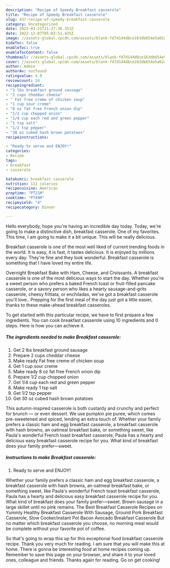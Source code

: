 ```yaml
---
description: "Recipe of Speedy Breakfast casserole"
title: "Recipe of Speedy Breakfast casserole"
slug: 437-recipe-of-speedy-breakfast-casserole
category: Uncategorized
date: 2022-03-21T21:27:36.353Z
date: 2022-12-07T05:03:51.435Z
image: //assets-global.cpcdn.com/assets/blank-fd7d144d8ce163db654e5a02c40b08a2775adb7897d16e4062681dc7e1b2800f.png
hideToc: false
enableToc: true
enableTocContent: false
thumbnail: //assets-global.cpcdn.com/assets/blank-fd7d144d8ce163db654e5a02c40b08a2775adb7897d16e4062681dc7e1b2800f.png
cover: //assets-global.cpcdn.com/assets/blank-fd7d144d8ce163db654e5a02c40b08a2775adb7897d16e4062681dc7e1b2800f.png
author: Admin
authorAv: notfound
ratingvalue: 4.9
reviewcount: 24
recipeingredient:
- "2 lbs breakfast ground sausage"
- "2 cups cheddar cheese"
- " Fat free creme of chicken soup"
- "1 cup sour creme"
- "8 oz fat free French onion dip"
- "1/2 cup chopped onion"
- "1/4 cup each red and green pepper"
- "1 tsp salt"
- "1/2 tsp pepper"
- "30 oz cubed hash brown potatoes"
recipeinstructions:

- "Ready to serve and ENJOY!"
categories:
- Recipe
tags:
- breakfast
- casserole

katakunci: breakfast casserole 
nutrition: 111 calories
recipecuisine: American
preptime: "PT21M"
cooktime: "PT49M"
recipeyield: "4"
recipecategory: Dinner

---
```



Hello everybody, hope you're having an incredible day today. Today, we're going to make a distinctive dish, breakfast casserole. One of my favorites. This time, I am going to make it a bit unique. This will be really delicious.

Breakfast casserole is one of the most well liked of current trending foods in the world. It is easy, it is fast, it tastes delicious. It is enjoyed by millions every day. They're fine and they look wonderful. Breakfast casserole is something that I have loved my entire life.

Overnight Breakfast Bake with Ham, Cheese, and Croissants. A breakfast casserole is one of the most delicious ways to start the day. Whether you&#39;re a sweet person who prefers a baked French toast or fruit-filled pancake casserole, or a savory person who likes a hearty sausage-and-grits casserole, cheesy frittata, or enchiladas, we&#39;ve got a breakfast casserole you&#39;ll love.. Prepping for the first meal of the day just got a little easier, thanks to these make-ahead breakfast casseroles.


To get started with this particular recipe, we have to first prepare a few ingredients. You can cook breakfast casserole using 10 ingredients and 0 steps. Here is how you can achieve it.

<!--inarticleads1-->

##### The ingredients needed to make Breakfast casserole:

1. Get 2 lbs breakfast ground sausage
1. Prepare 2 cups cheddar cheese
1. Make ready  Fat free creme of chicken soup
1. Get 1 cup sour creme
1. Make ready 8 oz fat free French onion dip
1. Prepare 1/2 cup chopped onion
1. Get 1/4 cup each red and green pepper
1. Make ready 1 tsp salt
1. Get 1/2 tsp pepper
1. Get 30 oz cubed hash brown potatoes


This autumn-inspired casserole is both custardy and crunchy and perfect for brunch — or even dessert. We use pumpkin pie puree, which comes pre-sweetened and spiced, lending an extra touch of. Whether your family prefers a classic ham and egg breakfast casserole, a breakfast casserole with hash browns, an oatmeal breakfast bake, or something sweet, like Paula&#39;s wonderful French toast breakfast casserole, Paula has a hearty and delicious easy breakfast casserole recipe for you. What kind of breakfast does your family prefer—sweet. 

<!--inarticleads2-->

##### Instructions to make Breakfast casserole:


1. Ready to serve and ENJOY!

Whether your family prefers a classic ham and egg breakfast casserole, a breakfast casserole with hash browns, an oatmeal breakfast bake, or something sweet, like Paula&#39;s wonderful French toast breakfast casserole, Paula has a hearty and delicious easy breakfast casserole recipe for you. What kind of breakfast does your family prefer—sweet. Brown sausage in a large skillet until no pink remains. The Best Breakfast Casserole Recipes on Yummly Healthy Breakfast Casserole With Sausage, Ground Pork Breakfast Casserole, Slow Cooker/instant Pot Bacon Avocado Breakfast Casserole But no matter which breakfast casserole you choose, no morning meal would be complete without your favorite pot of coffee. 

So that's going to wrap this up for this exceptional food breakfast casserole recipe. Thank you very much for reading. I am sure that you will make this at home. There is gonna be interesting food at home recipes coming up. Remember to save this page on your browser, and share it to your loved ones, colleague and friends. Thanks again for reading. Go on get cooking!
